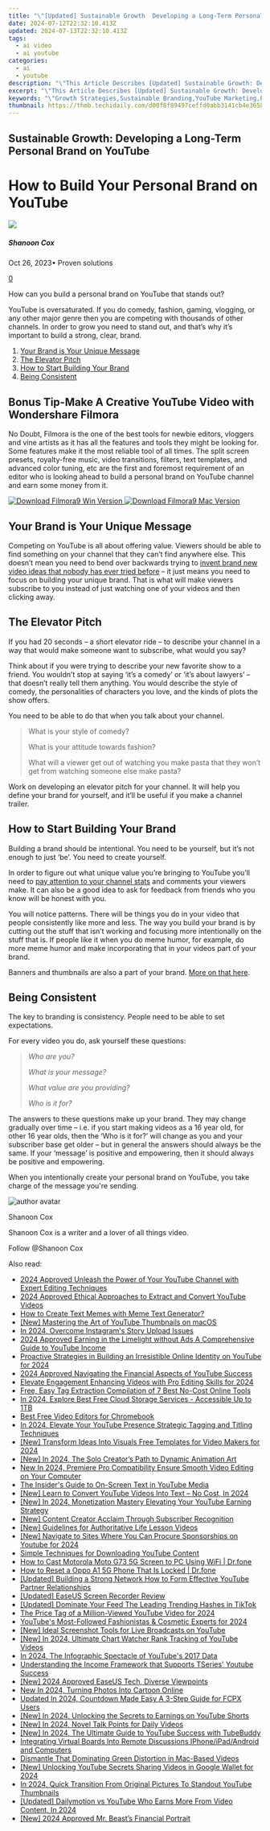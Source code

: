 ```yaml
---
title: "\"[Updated] Sustainable Growth  Developing a Long-Term Personal Brand on YouTube for 2024\""
date: 2024-07-12T22:32:10.413Z
updated: 2024-07-13T22:32:10.413Z
tags:
  - ai video
  - ai youtube
categories:
  - ai
  - youtube
description: "\"This Article Describes [Updated] Sustainable Growth: Developing a Long-Term Personal Brand on YouTube for 2024\""
excerpt: "\"This Article Describes [Updated] Sustainable Growth: Developing a Long-Term Personal Brand on YouTube for 2024\""
keywords: "\"Growth Strategies,Sustainable Branding,YouTube Marketing,Personal Brands,Long-Term Success,Content Creation,Self-Promotion Tips\""
thumbnail: https://thmb.techidaily.com/d00f8f89497ceffd0abb3141cb4e3658817be8d659619b87570cab49fe038d18.jpg
---
```


## Sustainable Growth: Developing a Long-Term Personal Brand on YouTube

# How to Build Your Personal Brand on YouTube
![](https://images.wondershare.com/filmora/article-images/shannon-cox.jpg)

##### Shanoon Cox

 Oct 26, 2023• Proven solutions

[0](#commentsBoxSeoTemplate)

How can you build a personal brand on YouTube that stands out?

YouTube is oversaturated. If you do comedy, fashion, gaming, vlogging, or any other major genre then you are competing with thousands of other channels. In order to grow you need to stand out, and that’s why it’s important to build a strong, clear, brand.

1. [Your Brand is Your Unique Message](#unique)
2. [The Elevator Pitch](#Elevator)
3. [How to Start Building Your Brand](#building)
4. [Being Consistent](#consistent)

## Bonus Tip-Make A Creative YouTube Video with Wondershare Filmora

No Doubt, Filmora is the one of the best tools for newbie editors, vloggers and vine artists as it has all the features and tools they might be looking for. Some features make it the most reliable tool of all times. The split screen presets, royalty-free music, video transitions, filters, text templates, and advanced color tuning, etc are the first and foremost requirement of an editor who is looking ahead to build a personal brand on YouTube channel and earn some money from it.

[![Download Filmora9 Win Version](https://images.wondershare.com/filmora/guide/download-btn-win.jpg) ](https://tools.techidaily.com/wondershare/filmora/download/) [![Download Filmora9 Mac Version](https://images.wondershare.com/filmora/guide/download-btn-mac.jpg) ](https://tools.techidaily.com/wondershare/filmora/download/)

## Your Brand is Your Unique Message

Competing on YouTube is all about offering value. Viewers should be able to find something on your channel that they can’t find anywhere else. This doesn’t mean you need to bend over backwards trying to [invent brand new video ideas that nobody has ever tried before](https://www.filmora.io/community-blog/how-to-be-original-on-youtube-289.html) – it just means you need to focus on building your unique brand. That is what will make viewers subscribe to you instead of just watching one of your videos and then clicking away.

## The Elevator Pitch

If you had 20 seconds – a short elevator ride – to describe your channel in a way that would make someone want to subscribe, what would you say?

Think about if you were trying to describe your new favorite show to a friend. You wouldn’t stop at saying ‘it’s a comedy’ or ‘it’s about lawyers’ – that doesn’t really tell them anything. You would describe the style of comedy, the personalities of characters you love, and the kinds of plots the show offers.

You need to be able to do that when you talk about your channel.

> What is your style of comedy?
>
> What is your attitude towards fashion?
>
> What will a viewer get out of watching you make pasta that they won’t get from watching someone else make pasta?

Work on developing an elevator pitch for your channel. It will help you define your brand for yourself, and it’ll be useful if you make a channel trailer.

## How to Start Building Your Brand

Building a brand should be intentional. You need to be yourself, but it’s not enough to just ‘be’. You need to create yourself.

  In order to figure out what unique value you’re bringing to YouTube you’ll need to [pay attention to your channel stats](https://www.filmora.io/community-blog/understanding-youtube-analytics-%E2%80%93-take-charge-of-your-channel%21-286.html) and comments your viewers make. It can also be a good idea to ask for feedback from friends who you know will be honest with you.

You will notice patterns. There will be things you do in your video that people consistently like more and less. The way you build your brand is by cutting out the stuff that isn’t working and focusing more intentionally on the stuff that is. If people like it when you do meme humor, for example, do more meme humor and make incorporating that in your videos part of your brand.

Banners and thumbnails are also a part of your brand. [More on that here](https://www.filmora.io/community-blog/how-to-make-youtube-banners-and-thumbnails-316.html).

## Being Consistent

The key to branding is consistency. People need to be able to set expectations.

For every video you do, ask yourself these questions:

> _Who are you?_
>
> _What is your message?_
>
> _What value are you providing?_
>
> _Who is it for?_

The answers to these questions make up your brand. They may change gradually over time – i.e. if you start making videos as a 16 year old, for other 16 year olds, then the ‘Who is it for?’ will change as you and your subscriber base get older – but in general the answers should always be the same. If your ‘message’ is positive and empowering, then it should always be positive and empowering.

When you intentionally create your personal brand on YouTube, you take charge of the message you're sending.

![author avatar](https://images.wondershare.com/filmora/article-images/shannon-cox.jpg)

Shanoon Cox

Shanoon Cox is a writer and a lover of all things video.

Follow @Shanoon Cox


<ins class="adsbygoogle"
     style="display:block"
     data-ad-format="autorelaxed"
     data-ad-client="ca-pub-7571918770474297"
     data-ad-slot="1223367746"></ins>



<ins class="adsbygoogle"
     style="display:block"
     data-ad-client="ca-pub-7571918770474297"
     data-ad-slot="8358498916"
     data-ad-format="auto"
     data-full-width-responsive="true"></ins>



<span class="atpl-alsoreadstyle">Also read:</span>
<div><ul>
<li><a href="https://youtube-tips.techidaily.com/approved-unleash-the-power-of-your-youtube-channel-with-expert-editing-techniques/"><u>2024 Approved  Unleash the Power of Your YouTube Channel with Expert Editing Techniques</u></a></li>
<li><a href="https://youtube-tips.techidaily.com/approved-ethical-approaches-to-extract-and-convert-youtube-videos/"><u>2024 Approved  Ethical Approaches to Extract and Convert YouTube Videos</u></a></li>
<li><a href="https://extra-lessons.techidaily.com/how-to-create-text-memes-with-meme-text-generator/"><u>How to Create Text Memes with Meme Text Generator?</u></a></li>
<li><a href="https://youtube-tips.techidaily.com/astering-the-art-of-youtube-thumbnails-on-macos/"><u>[New] Mastering the Art of YouTube Thumbnails on macOS</u></a></li>
<li><a href="https://facebook-clips.techidaily.com/in-2024-overcome-instagrams-story-upload-issues/"><u>In 2024, Overcome Instagram's Story Upload Issues</u></a></li>
<li><a href="https://youtube-tips.techidaily.com/approved-earning-in-the-limelight-without-ads-a-comprehensive-guide-to-youtube-income/"><u>2024 Approved  Earning in the Limelight without Ads  A Comprehensive Guide to YouTube Income</u></a></li>
<li><a href="https://youtube-tips.techidaily.com/tive-strategies-in-building-an-irresistible-online-identity-on-youtube-for-2024/"><u>Proactive Strategies in Building an Irresistible Online Identity on YouTube for 2024</u></a></li>
<li><a href="https://youtube-tips.techidaily.com/approved-navigating-the-financial-aspects-of-youtube-success/"><u>2024 Approved  Navigating the Financial Aspects of YouTube Success</u></a></li>
<li><a href="https://youtube-tips.techidaily.com/te-engagement-enhancing-videos-with-pro-editing-skills-for-2024/"><u>Elevate Engagement  Enhancing Videos with Pro Editing Skills for 2024</u></a></li>
<li><a href="https://youtube-tips.techidaily.com/easy-tag-extraction-compilation-of-7-best-no-cost-online-tools/"><u>Free, Easy Tag Extraction  Compilation of 7 Best No-Cost Online Tools</u></a></li>
<li><a href="https://some-techniques.techidaily.com/in-2024-explore-best-free-cloud-storage-services-accessible-up-to-1tb/"><u>In 2024, Explore Best Free Cloud Storage Services - Accessible Up to 1TB</u></a></li>
<li><a href="https://ai-vdieo-software.techidaily.com/best-free-video-editors-for-chromebook/"><u>Best Free Video Editors for Chromebook</u></a></li>
<li><a href="https://youtube-tips.techidaily.com/24-elevate-your-youtube-presence-strategic-tagging-and-titling-techniques/"><u>In 2024, Elevate Your YouTube Presence  Strategic Tagging and Titling Techniques</u></a></li>
<li><a href="https://youtube-tips.techidaily.com/ransform-ideas-into-visuals-free-templates-for-video-makers-for-2024/"><u>[New] Transform Ideas Into Visuals  Free Templates for Video Makers for 2024</u></a></li>
<li><a href="https://youtube-tips.techidaily.com/n-2024-the-solo-creators-path-to-dynamic-animation-art/"><u>[New] In 2024, The Solo Creator’s Path to Dynamic Animation Art</u></a></li>
<li><a href="https://video-creation-software.techidaily.com/new-in-2024-premiere-pro-compatibility-ensure-smooth-video-editing-on-your-computer/"><u>New In 2024, Premiere Pro Compatibility Ensure Smooth Video Editing on Your Computer</u></a></li>
<li><a href="https://youtube-tips.techidaily.com/nsiders-guide-to-on-screen-text-in-youtube-media/"><u>The Insider's Guide to On-Screen Text in YouTube Media</u></a></li>
<li><a href="https://youtube-tips.techidaily.com/earn-to-convert-youtube-videos-into-text-no-cost-in-2024/"><u>[New] Learn to Convert YouTube Videos Into Text – No Cost, In 2024</u></a></li>
<li><a href="https://youtube-tips.techidaily.com/n-2024-monetization-mastery-elevating-your-youtube-earning-strategy/"><u>[New] In 2024, Monetization Mastery  Elevating Your YouTube Earning Strategy</u></a></li>
<li><a href="https://youtube-tips.techidaily.com/ontent-creator-acclaim-through-subscriber-recognition/"><u>[New] Content Creator Acclaim Through Subscriber Recognition</u></a></li>
<li><a href="https://youtube-tips.techidaily.com/uidelines-for-authoritative-life-lesson-videos/"><u>[New] Guidelines for Authoritative Life Lesson Videos</u></a></li>
<li><a href="https://youtube-tips.techidaily.com/avigate-to-sites-where-you-can-procure-sponsorships-on-youtube-for-2024/"><u>[New] Navigate to Sites Where You Can Procure Sponsorships on Youtube for 2024</u></a></li>
<li><a href="https://youtube-tips.techidaily.com/e-techniques-for-downloading-youtube-content/"><u>Simple Techniques for Downloading YouTube Content</u></a></li>
<li><a href="https://screen-mirror.techidaily.com/how-to-cast-motorola-moto-g73-5g-screen-to-pc-using-wifi-drfone-by-drfone-android/"><u>How to Cast Motorola Moto G73 5G Screen to PC Using WiFi | Dr.fone</u></a></li>
<li><a href="https://techidaily.com/how-to-reset-a-oppo-a1-5g-phone-that-is-locked-drfone-by-drfone-reset-android-reset-android/"><u>How to Reset a Oppo A1 5G Phone That Is Locked | Dr.fone</u></a></li>
<li><a href="https://youtube-tips.techidaily.com/ed-building-a-strong-network-how-to-form-effective-youtube-partner-relationships/"><u>[Updated] Building a Strong Network  How to Form Effective YouTube Partner Relationships</u></a></li>
<li><a href="https://video-screen-grab.techidaily.com/updated-easeus-screen-recorder-review/"><u>[Updated] EaseUS Screen Recorder Review</u></a></li>
<li><a href="https://tiktok-video-files.techidaily.com/updated-dominate-your-feed-the-leading-trending-hashes-in-tiktok/"><u>[Updated] Dominate Your Feed  The Leading Trending Hashes in TikTok</u></a></li>
<li><a href="https://youtube-tips.techidaily.com/rice-tag-of-a-million-viewed-youtube-video-for-2024/"><u>The Price Tag of a Million-Viewed YouTube Video for 2024</u></a></li>
<li><a href="https://youtube-tips.techidaily.com/bes-most-followed-fashionistas-and-cosmetic-experts-for-2024/"><u>YouTube's Most-Followed Fashionistas & Cosmetic Experts for 2024</u></a></li>
<li><a href="https://youtube-help.techidaily.com/new-ideal-screenshot-tools-for-live-broadcasts-on-youtube/"><u>[New] Ideal Screenshot Tools for Live Broadcasts on YouTube</u></a></li>
<li><a href="https://youtube-tips.techidaily.com/n-2024-ultimate-chart-watcher-rank-tracking-of-youtube-videos/"><u>[New] In 2024, Ultimate Chart Watcher  Rank Tracking of YouTube Videos</u></a></li>
<li><a href="https://youtube-tips.techidaily.com/24-the-infographic-spectacle-of-youtubes-2017-data/"><u>In 2024, The Infographic Spectacle of YouTube's 2017 Data</u></a></li>
<li><a href="https://youtube-videos.techidaily.com/understanding-the-income-framework-that-supports-tseries-youtube-success/"><u>Understanding the Income Framework that Supports TSeries' Youtube Success</u></a></li>
<li><a href="https://video-capture.techidaily.com/new-2024-approved-easeus-tech-diverse-viewpoints/"><u>[New] 2024 Approved  EaseUS Tech, Diverse Viewpoints</u></a></li>
<li><a href="https://video-creation-software.techidaily.com/new-in-2024-turning-photos-into-cartoon-online/"><u>New In 2024, Turning Photos Into Cartoon Online</u></a></li>
<li><a href="https://ai-video-tools.techidaily.com/updated-in-2024-countdown-made-easy-a-3-step-guide-for-fcpx-users/"><u>Updated In 2024, Countdown Made Easy A 3-Step Guide for FCPX Users</u></a></li>
<li><a href="https://youtube-tips.techidaily.com/n-2024-unlocking-the-secrets-to-earnings-on-youtube-shorts/"><u>[New] In 2024, Unlocking the Secrets to Earnings on YouTube Shorts</u></a></li>
<li><a href="https://youtube-tips.techidaily.com/n-2024-novel-talk-points-for-daily-videos/"><u>[New] In 2024, Novel Talk Points for Daily Videos</u></a></li>
<li><a href="https://youtube-tips.techidaily.com/n-2024-the-ultimate-guide-to-youtube-success-with-tubebuddy/"><u>[New] In 2024, The Ultimate Guide to YouTube Success with TubeBuddy</u></a></li>
<li><a href="https://screen-capture.techidaily.com/integrating-virtual-boards-into-remote-discussions-iphoneipadandroid-and-computers/"><u>Integrating Virtual Boards Into Remote Discussions  IPhone/iPad/Android and Computers</u></a></li>
<li><a href="https://youtube-tips.techidaily.com/ntle-that-dominating-green-distortion-in-mac-based-videos/"><u>Dismantle That Dominating Green Distortion in Mac-Based Videos</u></a></li>
<li><a href="https://youtube-tips.techidaily.com/nlocking-youtube-secrets-sharing-videos-in-google-wallet-for-2024/"><u>[New] Unlocking YouTube Secrets  Sharing Videos in Google Wallet for 2024</u></a></li>
<li><a href="https://youtube-tips.techidaily.com/24-quick-transition-from-original-pictures-to-standout-youtube-thumbnails/"><u>In 2024, Quick Transition  From Original Pictures To Standout YouTube Thumbnails</u></a></li>
<li><a href="https://youtube-tips.techidaily.com/ed-dailymotion-vs-youtube-who-earns-more-from-video-content-in-2024/"><u>[Updated] Dailymotion vs YouTube  Who Earns More From Video Content, In 2024</u></a></li>
<li><a href="https://youtube-tips.techidaily.com/024-approved-mr-beasts-financial-portrait/"><u>[New] 2024 Approved  Mr. Beast’s Financial Portrait</u></a></li>
</ul></div>
